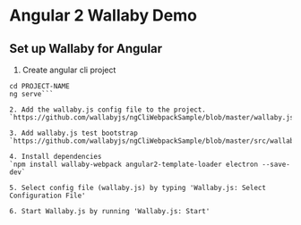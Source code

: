# Angular 2 Wallaby Demo

## Set up Wallaby for Angular
1. Create angular cli project
```ng new PROJECT-NAME
cd PROJECT-NAME
ng serve```

2. Add the wallaby.js config file to the project.
`https://github.com/wallabyjs/ngCliWebpackSample/blob/master/wallaby.js`

3. Add wallaby.js test bootstrap
`https://github.com/wallabyjs/ngCliWebpackSample/blob/master/src/wallabyTest.ts`

4. Install dependencies
`npm install wallaby-webpack angular2-template-loader electron --save-dev`

5. Select config file (wallaby.js) by typing 'Wallaby.js: Select Configuration File'

6. Start Wallaby.js by running 'Wallaby.js: Start'
